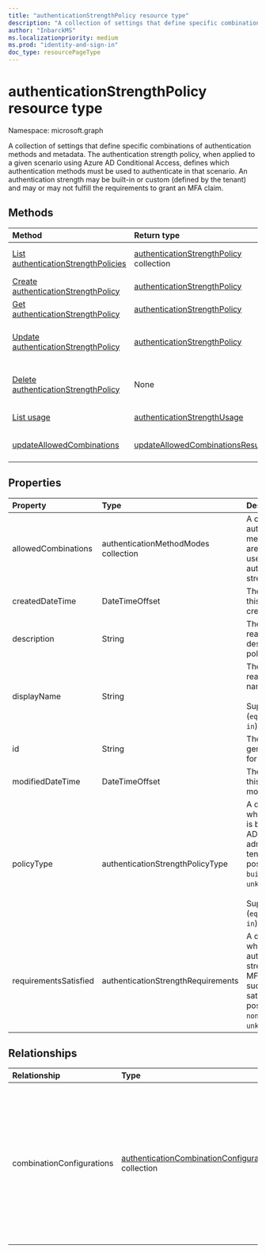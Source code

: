 ```yaml
---
title: "authenticationStrengthPolicy resource type"
description: "A collection of settings that define specific combinations of authentication methods and metadata."
author: "InbarckMS"
ms.localizationpriority: medium
ms.prod: "identity-and-sign-in"
doc_type: resourcePageType
---
```


# authenticationStrengthPolicy resource type

Namespace: microsoft.graph

A collection of settings that define specific combinations of authentication methods and metadata. The authentication strength policy, when applied to a given scenario using Azure AD Conditional Access, defines which authentication methods must be used to authenticate in that scenario. An authentication strength may be built-in or custom (defined by the tenant) and may or may not fulfill the requirements to grant an MFA claim.

## Methods
|Method|Return type|Description|
|:---|:---|:---|
|[List authenticationStrengthPolicies](../api/authenticationstrengthroot-list-policies.md)|[authenticationStrengthPolicy](../resources/authenticationstrengthpolicy.md) collection|Get a list of the [authenticationStrengthPolicy](../resources/authenticationstrengthpolicy.md) objects and their properties.|
|[Create authenticationStrengthPolicy](../api/authenticationstrengthroot-post-policies.md)|[authenticationStrengthPolicy](../resources/authenticationstrengthpolicy.md)|Create a new custom [authenticationStrengthPolicy](../resources/authenticationstrengthpolicy.md) object.|
|[Get authenticationStrengthPolicy](../api/authenticationstrengthpolicy-get.md)|[authenticationStrengthPolicy](../resources/authenticationstrengthpolicy.md)|Read the properties and relationships of an [authenticationStrengthPolicy](../resources/authenticationstrengthpolicy.md) object.|
|[Update authenticationStrengthPolicy](../api/authenticationstrengthpolicy-update.md)|[authenticationStrengthPolicy](../resources/authenticationstrengthpolicy.md)|Update the properties of a custom [authenticationStrengthPolicy](../resources/authenticationstrengthpolicy.md) object. You can't update a built-in **authenticationStrengthPolicy** object. |
|[Delete authenticationStrengthPolicy](../api/authenticationstrengthroot-delete-policies.md)|None|Delete a custom [authenticationStrengthPolicy](../resources/authenticationstrengthpolicy.md) object. You can't delete a built-in **authenticationStrengthPolicy** object.|
|[List usage](../api/authenticationstrengthpolicy-usage.md)|[authenticationStrengthUsage](../resources/authenticationstrengthusage.md)|Find all [conditionalAccessPolicies](../resources/conditionalaccesspolicy.md) that reference an authentication strength.|
|[updateAllowedCombinations](../api/authenticationstrengthpolicy-updateallowedcombinations.md)|[updateAllowedCombinationsResult](../resources/updateallowedcombinationsresult.md)|Update the allowed [authenticationCombinationConfiguration](../resources/authenticationcombinationconfiguration.md) for a given [authenticationStrengthPolicy](../resources/authenticationstrengthpolicy.md).|

## Properties
|Property|Type|Description|
|:---|:---|:---|
|allowedCombinations|authenticationMethodModes collection|A collection of authentication method modes that are required be used to satify this authentication strength.|
|createdDateTime|DateTimeOffset|The datetime when this policy was created.|
|description|String|The human-readable description of this policy.|
|displayName|String|The human-readable display name of this policy. <br><br>Supports `$filter` (`eq`, `ne`, `not` , and `in`). |
|id|String|The system-generated identifier for this mode.|
|modifiedDateTime|DateTimeOffset|The datetime when this policy was last modified.|
|policyType|authenticationStrengthPolicyType|A descriptor of whether this policy is built into Azure AD or created by an admin for the tenant. The possible values are: `builtIn`, `custom`, `unknownFutureValue`. <br><br>Supports `$filter` (`eq`, `ne`, `not` , and `in`). |
|requirementsSatisfied|authenticationStrengthRequirements|A descriptor of whether this authentication strength grants the MFA claim upon successful satisfaction. The possible values are: `none`, `mfa`, `unknownFutureValue`.|

## Relationships
|Relationship|Type|Description|
|:---|:---|:---|
|combinationConfigurations|[authenticationCombinationConfiguration](../resources/authenticationcombinationconfiguration.md) collection|Settings that may be used to require specific types or instances of an authentication method to be used when authenticating with a specified combination of authentication methods.|